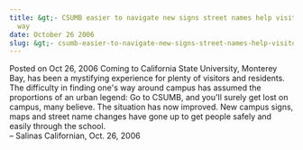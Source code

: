 ```yaml
---
title: &gt;- CSUMB easier to navigate new signs street names help visitors find
  way
date: October 26 2006
slug: &gt;- csumb-easier-to-navigate-new-signs-street-names-help-visitors-find-way
---
```


 



<span class="date">Posted on Oct 26, 2006    </span>
Coming to California State University, Monterey Bay, has been a
mystifying experience for plenty of visitors and residents. The
difficulty in finding one&apos;s way around campus has assumed the
proportions of an urban legend: Go to CSUMB, and you&apos;ll surely get
lost on campus, many believe. The situation has now improved. New
campus signs, maps and street name changes have gone up to get
people safely and easily through the school.<br>
&#x2013; Salinas Californian, Oct. 26, 2006<br/></br>




 
